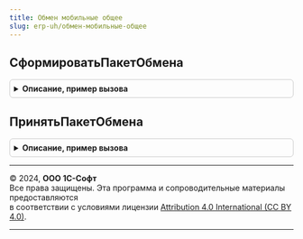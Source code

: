 ```yaml
---
title: Обмен мобильные общее
slug: erp-uh/обмен-мобильные-общее
---
```



## СформироватьПакетОбмена
<details style="margin: 1em 0; padding: 0.5em; border: 1px solid #ccc; border-radius: 6px;">

<summary style="font-weight: bold; cursor: pointer;">Описание, пример вызова</summary>

```bsl

// Функция формирует пакет обмена, который будет отправлен узлу "УзелОбмена"
//
// Параметры:
//  УзелОбмена - ПланОбменаСсылка - узел плана обмена "мобильные", с которым осуществляется обмен
//
// Возвращаемое значение:
//  ХранилищеЗначения - сформированный пакет, помещенный в хранилище значения
Функция СформироватьПакетОбмена(УзелОбмена) Экспорт
```

Пример вызова
```bsl
Результат = ОбменМобильныеОбщее.СформироватьПакетОбмена(УзелОбмена) 
```
</details>

## ПринятьПакетОбмена
<details style="margin: 1em 0; padding: 0.5em; border: 1px solid #ccc; border-radius: 6px;">

<summary style="font-weight: bold; cursor: pointer;">Описание, пример вызова</summary>

```bsl

// Процедура вносит в информационную базу данные, которые присланы из узла "УзелОбмена"
//
// Параметры:
//  УзелОбмена - ПланОбменаСсылка - узел плана обмена "мобильные", с которым осуществляется обмен
//  ДанныеОбмена - ХранилищеЗначения - пакет обмена полученный из узла УзелОбмена, помещен в ХранилищеЗначения
//
Процедура ПринятьПакетОбмена(УзелОбмена, ДанныеОбмена) Экспорт
```

Пример вызова
```bsl
ОбменМобильныеОбщее.ПринятьПакетОбмена(УзелОбмена, ДанныеОбмена) 
```
</details>

---

© 2024, **ООО 1С-Софт**  
Все права защищены. Эта программа и сопроводительные материалы предоставляются  
в соответствии с условиями лицензии [Attribution 4.0 International (CC BY 4.0)](https://creativecommons.org/licenses/by/4.0/legalcode).

---
